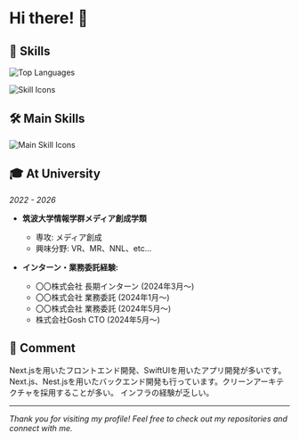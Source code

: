 # Hi there! 👋

## 🌱 Skills

![Top Languages](https://github-readme-stats.vercel.app/api/top-langs?username=tarou-jp&show_icons=true&locale=en&layout=compact)

![Skill Icons](https://skillicons.dev/icons?i=html,css,js,python,php,ruby,rails,git,c,cs,swift,aws,nextjs,nuxtjs,react,vue,java,astro,firebase,nestjs,unity)

## 🛠️ Main Skills

![Main Skill Icons](https://skillicons.dev/icons?i=html,css,js,python,git,c,swift,nextjs,react,nestjs,unity)

## 🎓 At University
*2022 - 2026*

- **筑波大学情報学群メディア創成学類**
  - 専攻: メディア創成
  - 興味分野: VR、MR、NNL、etc...
  
- **インターン・業務委託経験:**
  - 〇〇株式会社 長期インターン (2024年3月～)
  - 〇〇株式会社 業務委託 (2024年1月～)
  - 〇〇株式会社 業務委託 (2024年5月～)
  - 株式会社Gosh CTO (2024年5月～)

## 💬 Comment
Next.jsを用いたフロントエンド開発、SwiftUIを用いたアプリ開発が多いです。
Next.js、Nest.jsを用いたバックエンド開発も行っています。クリーンアーキテクチャを採用することが多い。
インフラの経験が乏しい。

---

*Thank you for visiting my profile! Feel free to check out my repositories and connect with me.*
